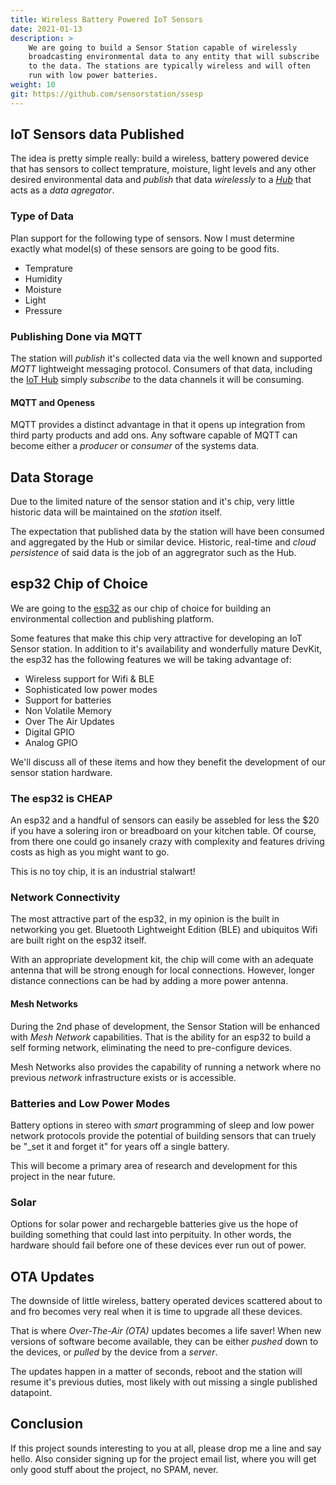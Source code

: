 ```yaml
---
title: Wireless Battery Powered IoT Sensors
date: 2021-01-13
description: >
    We are going to build a Sensor Station capable of wirelessly
    broadcasting environmental data to any entity that will subscribe
    to the data. The stations are typically wireless and will often
    run with low power batteries.
weight: 10
git: https://github.com/sensorstation/ssesp
---
```


## IoT Sensors data Published

The idea is pretty simple really: build a wireless, battery powered
device that has sensors to collect temprature, moisture, light levels
and any other desired environmental data and _publish_ that data
_wirelessly_ to a [_Hub_](/sensors/hub) that acts as a _data
agregator_.

### Type of Data

Plan support for the following type of sensors. Now I must determine
exactly what model(s) of these sensors are going to be good fits.

- Temprature
- Humidity 
- Moisture
- Light
- Pressure 

### Publishing Done via MQTT

The station will _publish_ it's collected data via the well known and
supported _MQTT_ lightweight messaging protocol. Consumers of that
data, including the [IoT Hub](sensors/hub) simply _subscribe_ to the
data channels it will be consuming.

#### MQTT and Openess

MQTT provides a distinct advantage in that it opens up integration
from third party products and add ons. Any software capable of MQTT
can become either a _producer_ or _consumer_ of the systems data.

## Data Storage

Due to the limited nature of the sensor station and it's chip,
very little historic data will be maintained on the _station_ itself. 

The expectation that published data by the station will have been
consumed and aggregated by the Hub or similar device. Historic,
real-time and _cloud persistence_ of said data is the job of an
aggregrator such as the Hub.

## esp32 Chip of Choice

We are going to the
[esp32](https://www.espressif.com/en/products/socs/esp32) as our chip
of choice for building an environmental collection and publishing
platform. 

Some features that make this chip very attractive for developing an
IoT Sensor station. In addition to it's availability and wonderfully
mature DevKit, the esp32 has the following features we will be taking
advantage of:

- Wireless support for Wifi & BLE
- Sophisticated low power modes
- Support for batteries
- Non Volatile Memory
- Over The Air Updates
- Digital GPIO
- Analog GPIO

We'll discuss all of these items and how they benefit the development
of our sensor station hardware. 

### The esp32 is CHEAP

An esp32 and a handful of sensors can easily be assebled for less the
$20 if you have a solering iron or breadboard on your kitchen
table. Of course, from there one could go insanely crazy with
complexity and features driving costs as high as you might want to go.

This is no toy chip, it is an industrial stalwart!

### Network Connectivity

The most attractive part of the esp32, in my opinion is the built in
networking you get. Bluetooth Lightweight Edition (BLE) and ubiquitos
Wifi are built right on the esp32 itself.

With an appropriate development kit, the chip will come with an
adequate antenna that will be strong enough for local connections.
However, longer distance connections can be had by adding a more power
antenna. 

#### Mesh Networks

During the 2nd phase of development, the Sensor Station will be
enhanced with _Mesh Network_ capabilities. That is the ability for an
esp32 to build a self forming network, eliminating the need to
pre-configure devices.

Mesh Networks also provides the capability of running a network where
no previous _network_ infrastructure exists or is accessible.

### Batteries and Low Power Modes

Battery options in stereo with _smart_ programming of sleep and
low power network protocols provide the potential of building sensors
that can truely be "_set it and forget it" for years off a single
battery.

This will become a primary area of research and development for this
project in the near future.

### Solar

Options for solar power and rechargeble batteries give us the hope of
building something that could last into perpituity.  In other words,
the hardware should fail before one of these devices ever run out of
power. 

## OTA Updates

The downside of little wireless, battery operated devices scattered
about to and fro becomes very real when it is time to upgrade all
these devices.

That is where _Over-The-Air (OTA)_ updates becomes a life saver! When
new versions of software become available, they can be either _pushed_
down to the devices, or _pulled_ by the device from a _server_.

The updates happen in a matter of seconds, reboot and the station will
resume it's previous duties, most likely with out missing a single
published datapoint.

## Conclusion

If this project sounds interesting to you at all, please drop me a
line and say hello. Also consider signing up for the project email
list, where you will get only good stuff about the project, no SPAM,
never.
